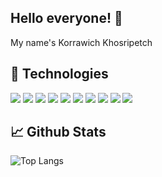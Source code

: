 ## Hello everyone! 👋
My name's Korrawich Khosripetch

## :wrench: Technologies

![](https://img.shields.io/badge/OS-macOS-informational?style=flat&logo=apple&logoColor=white&color=2bbc8a)<!-- apple -->
![](https://img.shields.io/badge/Editor-VS_Code-informational?style=flat&logo=visual-studio-code&logoColor=white&color=2bbc8a)<!-- vscode -->
![](https://img.shields.io/badge/Code-JavaScript-informational?style=flat&logo=javascript&logoColor=white&color=2bbc8a)<!-- javascript -->
![](https://img.shields.io/badge/Code-React-informational?style=flat&logo=react&logoColor=white&color=2bbc8a)<!-- react -->
![](https://img.shields.io/badge/Code-React_Native-informational?style=flat&logo=react&logoColor=white&color=2bbc8a)<!-- reactnative-->
![](https://img.shields.io/badge/Code-Python-informational?style=flat&logo=python&logoColor=white&color=2bbc8a)<!-- python -->
![](https://img.shields.io/badge/Tools-Firebase-informational?style=flat&logo=firebase&logoColor=white&color=2bbc8a)<!-- firebase -->
![](https://img.shields.io/badge/Tools-MongoDB-informational?style=flat&logo=mongodb&logoColor=white&color=2bbc8a)<!-- mongodb -->
![](https://img.shields.io/badge/Code-Java-informational?style=flat&logo=java&logoColor=white&color=2bbc8a)<!-- java -->
![](https://img.shields.io/badge/Tools-Mapbox-informational?style=flat&logo=mapbox&logoColor=white&color=2bbc8a)<!-- mapbox -->

## :chart_with_upwards_trend:	Github Stats

![Top Langs](https://github-readme-stats.vercel.app/api/top-langs/?username=knwch&layout=compact&theme=radical&hide=html,css)

<!--
**knwch/knwch** is a ✨ _special_ ✨ repository because its `README.md` (this file) appears on your GitHub profile.

Here are some ideas to get you started:

- 🔭 I’m currently working on ...
- 🌱 I’m currently learning ...
- 👯 I’m looking to collaborate on ...
- 🤔 I’m looking for help with ...
- 💬 Ask me about ...
- 📫 How to reach me: ...
- 😄 Pronouns: ...
- ⚡ Fun fact: ...
-->

